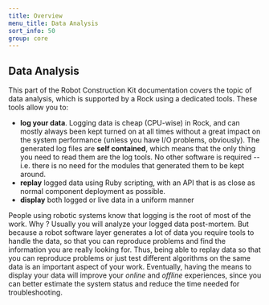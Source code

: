 ```yaml
---
title: Overview
menu_title: Data Analysis
sort_info: 50
group: core
---
```


Data Analysis
-------------

This part of the Robot Construction Kit documentation covers the topic of data
analysis, which is supported by a Rock using a dedicated tools. These tools 
allow you to:

 * **log your data**. Logging data is cheap (CPU-wise) in Rock, and can
   mostly always been kept turned on at all times without a great impact on the
   system performance (unless you have I/O problems, obviously). The generated
   log files are **self contained**, which means that the only thing you need
   to read them are the log tools. No other software is required -- i.e. there
   is no need for the modules that generated them to be kept around.
 * **replay** logged data using Ruby scripting, with an API that is as
   close as normal component deployment as possible.
 * **display** both logged or live data in a uniform manner


People using robotic systems know that logging is the root of most of the work. Why ? Usually you will analyze your logged data post-mortem.
But because a robot software layer generates a lot of data you require tools to handle the data, so that you can reproduce problems and find the information you are really looking for. 
Thus, being able to replay data so that you can reproduce problems or just test different algorithms on the same data is an important aspect of your work. 
Eventually, having the means to display your data will improve your _online_ and _offline_ experiences, since you can better estimate the system status and reduce the time needed for troubleshooting.
